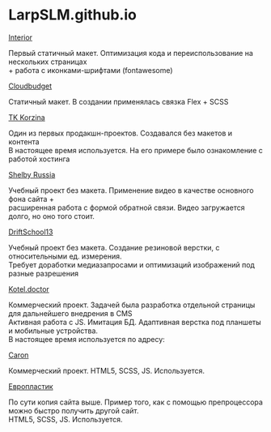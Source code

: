 # LarpSLM.github.io

<a href="https://larpslm.github.io/Interior/">Interior</a>
<p>Первый статичный макет. Оптимизация кода и переиспользование на нескольких страницах<br>
   + работа с иконками-шрифтами (fontawesome)</p>

<a href="https://larpslm.github.io/cloudbudget/">Cloudbudget</a>
<p>Статичный макет. В создании применялась связка Flex + SCSS<p>

<a href="https://larpslm.github.io/tk_korzina/">TK Korzina</a>
<p>Один из первых продакшн-проектов. Создавался без макетов и контента<br>
  В настоящее время используется. На его примере было ознакомление с работой хостинга</p>

<a href="https://larpslm.github.io/Shelby_Russia/">Shelby Russia</a>
<p>Учебный проект без макета. Применение видео в качестве основного фона сайта +<br> 
  расширенная работа с формой обратной связи. Видео загружается долго, но оно того стоит.</p> 

<a href="https://LarpSLM.github.io/driftschool13/">DriftSchool13</a>
<p>Учебный проект без макета. Создание резиновой верстки, с относительными ед. измерения.<br>
  Требует доработки медиазапросами и оптимизаций изображений под разные разрешения</p>

<a href="https://larpslm.github.io/kotel.doctor/">Kotel.doctor</a>
<p>Коммерческий проект. Задачей была разработка отдельной страницы для дальнейшего внедрения в CMS<br>
  Активная работа с JS. Имитация БД. Адаптивная верстка под планшеты и мобильные устройства.<br>
  В настоящее время используется по адресу: <a href="https://kotel.doctor/online-diagnostika"</a></p>

<a href="https://larpslm.github.io/carontextile/">Caron</a>
<p>Коммерческий проект. HTML5, SCSS, JS. Используется. <a href="carontextile.ru"</p>

<a href="https://larpslm.github.io/europlastik/">Европластик</a>
<p>По сути копия сайта выше. Пример того, как с помощью препроцессора можно быстро получить другой сайт.<br>
  HTML5, SCSS, JS. Используется. <a href="europlastik.net"</p>
